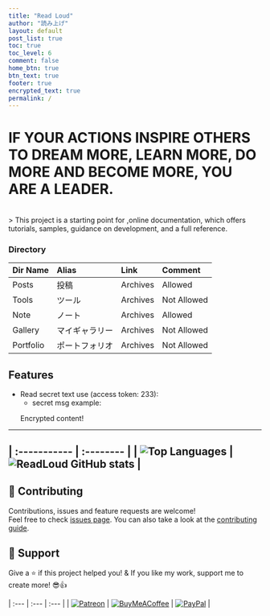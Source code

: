 ```yaml
---
title: "Read Loud"
author: "読み上げ"
layout: default
post_list: true
toc: true
toc_level: 6
comment: false
home_btn: true
btn_text: true
footer: true
encrypted_text: true
permalink: /
---
```


# IF YOUR ACTIONS INSPIRE OTHERS TO DREAM MORE, LEARN MORE, DO MORE AND BECOME MORE, YOU ARE A LEADER.

<br>
> This project is a starting point for ,<a href"https://github.com/oneplus-x">online documentation</a>, which offers tutorials, samples, guidance on development, and a full reference.

### Directory

| Dir Name  | Alias | Link | Comment |
| :----------- | :-------- | :------ | :--------------------- |
| Posts | 投稿  | Archives  | Allowed |
| Tools | ツール | Archives | Not Allowed |
| Note | ノート | Archives    | Allowed |
| Gallery | マイギャラリー | Archives | Not Allowed |
| Portfolio | ポートフォリオ | Archives | Not Allowed |

## Features

- Read secret text use (access token: 233):
  - secret msg example:
  <p class="encrypted" id="/MZAf/PKx9jpw8/Jnp7XQQFki2ibGnArZP46W+keVThXquhWwFROEFnbY8eC57Tw==">Encrypted content!</p>

---
| :----------- | :-------- | 
| ![Top Languages](https://github-readme-stats.vercel.app/api/top-langs/?username=readloud&layout=compact&langs_count=6&theme=radical) | ![ReadLoud GitHub stats](https://github-readme-stats.vercel.app/api?username=readloud&show_icons=true&theme=radical) |
---

## 🤝 Contributing

Contributions, issues and feature requests are welcome!<br />Feel free to check [issues page](https://github.com/readloud/readloud/issues). You can also take a look at the [contributing guide](https://github.com/readloud/readloud/blob/master/CONTRIBUTING.md).

## 🥰 Support

Give a ⭐️ if this project helped you! & If you like my work, support me to create more! 😎👍<br>

| :--- | :--- | :--- |
| [![Patreon](https://img.shields.io/badge/Patreon-F96854?style=for-the-badge&logo=patreon&logoColor=white)](https://www.patreon.com/mansz81) | [![BuyMeACoffee](https://img.shields.io/badge/Buy%20Me%20a%20Coffee-ffdd00?style=for-the-badge&logo=buy-me-a-coffee&logoColor=black)](https://www.buymeacoffee.com/forever812S) | [![PayPal](https://img.shields.io/badge/PayPal-00457C?style=for-the-badge&logo=paypal&logoColor=white)](https://www.paypal.me/readloud) |
